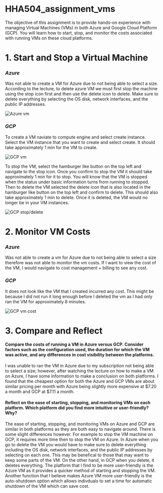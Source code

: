 # HHA504_assignment_vms
The objective of this assignment is to provide hands-on experience with managing Virtual Machines (VMs) in both Azure and Google Cloud Platform (GCP). You will learn how to start, stop, and monitor the costs associated with running VMs on these cloud platforms.
# 1. Start and Stop a Virtual Machine
### *Azure*
Was not able to create a VM for Azure due to not being able to select a size. According to the lecture, to delete azure VM we must first stop the machine using the stop icon first and then use the delete icon to delete. Make sure to delete everything by selecting the OS disk, network interfaces, and the public IP addresses. 

![Azure vm](https://github.com/user-attachments/assets/88f44c28-315c-40e4-8c89-1f18e2c66d9c)
### *GCP*
To create a VM naviate to compute engine and select create instance. Select the VM instance that you want to create and select create. It should take approximately 1 min for the VM to create. 

![GCP vm](https://github.com/user-attachments/assets/77338b2b-dfe8-4f1a-b702-6a10196bd775)

To stop the VM, select the hamburger like button on the top left and navigate to the stop icon. Once you confirm to stop the VM it should take approximately 1 min for it to stop. You will know that the VM is stopped when the status under basic information turns from running to stopped. Then to delete the VM selected the delete icon that is also located in the hamburger like button on the top left and confirm to delete. This should also take approximately 1 min to delete. Once it is deleted, the VM would no longer be in your VM instances. 

![GCP stop/delete](https://github.com/user-attachments/assets/6bc169e6-066d-4a09-9213-79fe4bdf1d81)

# 2. Monitor VM Costs
### *Azure*
Was not able to create a vm for Azure due to not being able to select a size therefore was not able to monitor the vm costs. If I want to view the cost of the VM, I would navigate to cost management + billing to see any cost. 
### *GCP*
It does not look like the VM that I created incurred any cost. This might be because I did not run it long enough before I deleted the vm as I had only ran the VM for approximately 8 minutes. 

![GCP vm cost](https://github.com/user-attachments/assets/d4a14a70-b42b-4d83-988e-96ef2a3e2c6b)
# 3. Compare and Reflect
#### Compare the costs of running a VM in Azure versus GCP. Consider factors such as the configuration used, the duration for which the VM was active, and any differences in cost visibility between the platforms.
I was unable to ran the VM in Azure due to my subscription not being able to select a size; however, after watching the lecture on how to make a VM on Azure, I have some information to make a conclusion on both platforms. I found that the cheapest option for both the Azure and GCP VMs are about similar pricing per month with Azure being slightly more expensive at $7.20 a month and GCP at $7.11 a month. 
#### Reflect on the ease of starting, stopping, and monitoring VMs on each platform. Which platform did you find more intuitive or user-friendly? Why?
The ease of starting, stopping, and monitoring VMs on Azure and GCP are similar in both platforms as they are both easy to navigate around. There is some slight differences however. For example to stop the VM machine on GCP, it requires more time then to stop the VM on Azure. In Azure when you go to delete the VM you would have to make sure to delete everything including the OS disk, network interfaces, and the public IP addresses by selecting on each one. This may be benefical to those that may want to keep some parts of the VM. On the other hand, in GCP when you delete, it deletes everything. The platform that I find to be more user-friendly is the Azure VM as it provides a quicker method of starting and stopping the VM. Another function that I believe makes Azure VM more user-friendly is the auto-shutdown option which allows indivduals to set a time for automatic shutdown of the VM which can save cost. 








